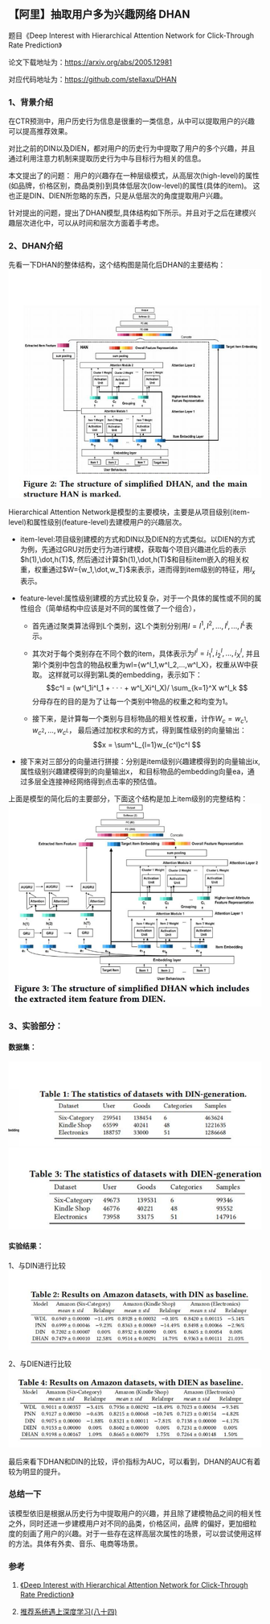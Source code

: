 ## 【阿里】抽取用户多为兴趣网络  DHAN

题目《Deep Interest with Hierarchical Attention Network for Click-Through Rate Prediction》

论文下载地址为：https://arxiv.org/abs/2005.12981

对应代码地址为：https://github.com/stellaxu/DHAN

### 1、背景介绍

在CTR预测中，用户历史行为信息是很重的一类信息，从中可以提取用户的兴趣可以提高推荐效果。

对比之前的DIN以及DIEN，都对用户的历史行为中提取了用户的多个兴趣，并且通过利用注意力机制来提取历史行为中与目标行为相关的信息。

本文提出了的问题：
用户的兴趣存在一种层级模式，从高层次(high-level)的属性(如品牌，价格区别，商品类别)到具体低层次(low-level)的属性(具体的item)。
这也正是DIN、DIEN所忽略的东西，只是从低层次的角度提取用户兴趣。

针对提出的问题，提出了DHAN模型,具体结构如下所示。并且对于之后在建模兴趣层次进化中，可以从时间和层次方面着手考虑。


### 2、DHAN介绍
先看一下DHAN的整体结构，这个结构图是简化后DHAN的主要结构：
![](readme_files/1.jpg)

 Hierarchical Attention Network是模型的主要模块，主要是从项目级别(item-level)和属性级别(feature-level)去建模用户的兴趣层次。
 
 - item-level:项目级别建模的方式和DIN以及DIEN的方式类似。以DIEN的方式为例，先通过GRU对历史行为进行建模，获取每个项目兴趣进化后的表示$h(1),\dot,h(T)$,
	然后通过计算$h(1),\dot,h(T)$和目标item嵌入的相关权重，权重通过$W={w_1,\dot,w_T}$来表示，进而得到item级别的特征，用$I_x$表示。
 - feature-level:属性级别建模的方式比较复杂，对于一个具体的属性或不同的属性组合（简单结构中应该是对不同的属性做了一个组合），
	
	- 首先通过聚类算法得到L个类别，这L个类别分别用$I = {I^1, I^2,...,I^l,...,I^L}$表示。
	
	- 其次对于每个类别存在不同个数的item，具体表示为$I^l={i^l_1,i^l_2,...,i^l_X}$, 并且第l个类别中包含的物品权重为wl={w^l_1,w^l_2,...,w^l_X}，权重从W中获取。
		这样就可以得到第L类的embedding，表示如下：
		$$c^l = (w^l_1i^l_1 + · · · + w^l_Xi^l_X)/ \sum_{k=1}^X w^l_k $$
		分母存在的目的是为了让每一个类别中物品的权重之和均变为1。
	
	- 接下来，是计算每一个类别与目标物品的相关性权重，计作$W_c = {w_{c^1},w_{c^2},...,w_{c^L}}$，
		最后通过加权求和的方式，得到属性级别的向量输出：
		$$x = \sum^L_{l=1}w_{c^l}c^l $$
 - 接下来对三部分的向量进行拼接：分别是item级别兴趣建模得到的向量输出ix,属性级别兴趣建模得到的向量输出x，
	和目标物品的embedding向量ea，通过多层全连接神经网络得到点击率的预估值。

上面是模型的简化后的主要部分，下面这个结构是加上item级别的完整结构：
![](readme_files/2.jpg)

### 3、实验部分：

#### 数据集：

![](readme_files/3.jpg)
![](readme_files/6.jpg)
	
#### 实验结果：

1、与DIN进行比较
![](readme_files/5.jpg)

2、与DIEN进行比较
![](readme_files/4.jpg)

最后来看下DHAN和DIN的比较，评价指标为AUC，可以看到，DHAN的AUC有着较为明显的提升。

### 总结一下
该模型依旧是根据从历史行为中提取用户的兴趣，并且除了建模物品之间的相关性之外，同时还进一步建模用户对不同的品类，价格区间，品牌
的偏好，更加细粒度的刻画了用户的兴趣。对于一些存在这样高层次属性的场景，可以尝试使用这样的方法。具体有外卖、音乐、电商等场景。



### 参考

1. [《Deep Interest with Hierarchical Attention Network for Click-Through Rate Prediction》](../../paper/[阿里]抽取用户多维度兴趣的DHAN网络介绍.pdf)

2. [推荐系统遇上深度学习(八十四)](https://www.jianshu.com/p/4a9e398286db)
